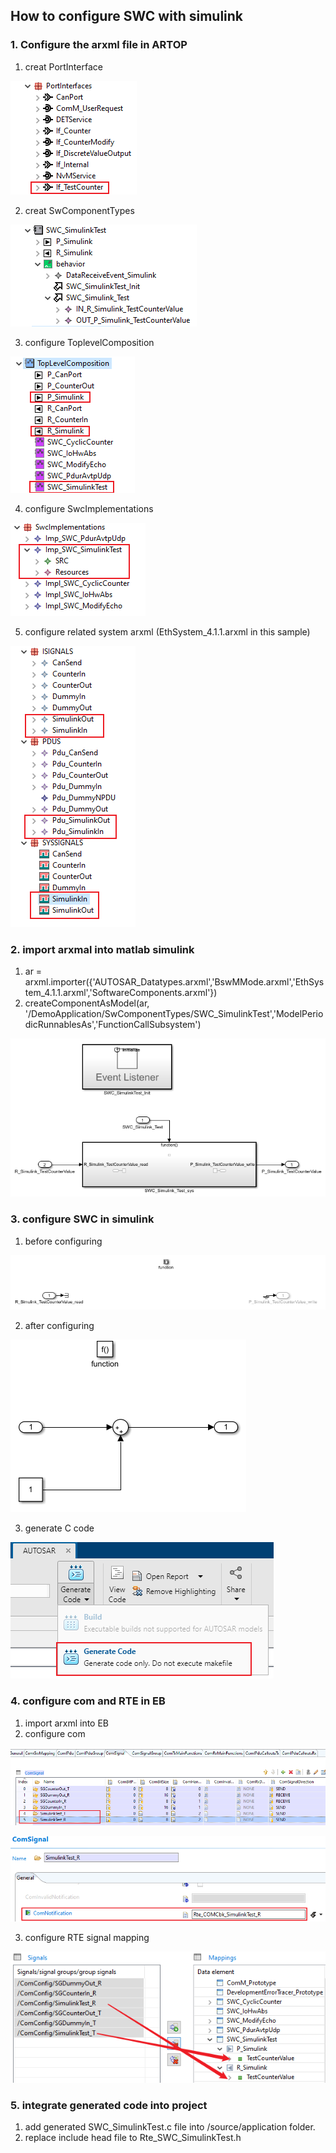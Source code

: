 ## How to configure SWC with simulink

### 1. Configure the arxml file in ARTOP

1. creat PortInterface

![image-20210715165948350](.\pic\image-20210715165948350.png)

2. creat SwComponentTypes

![image-20210716093116393](.\pic\image-20210716093116393.png)

3. configure ToplevelComposition

![image-20210716093323451](.\pic\image-20210716093323451.png)

4. configure SwcImplementations

![image-20210716093517275](.\pic\image-20210716093517275.png)

5. configure related system arxml (EthSystem_4.1.1.arxml in this sample)

![image-20210716094016261](.\pic\image-20210716094016261.png)



### 2. import arxmal into matlab simulink

1. ar = arxml.importer({'AUTOSAR_Datatypes.arxml','BswMMode.arxml','EthSystem_4.1.1.arxml','SoftwareComponents.arxml'})
2. createComponentAsModel(ar, '/DemoApplication/SwComponentTypes/SWC_SimulinkTest','ModelPeriodicRunnablesAs','FunctionCallSubsystem')

![image-20210716094432877](.\pic\image-20210716094432877.png)

### 3. configure SWC in simulink

1. before configuring

![image-20210716094828113](.\pic\image-20210716094828113.png)

2. after configuring

![image-20210716094959616](.\pic\image-20210716094959616.png)

3. generate C code

![image-20210716095221521](.\pic\image-20210716095221521.png)



### 4. configure com and RTE in EB

1. import arxml into EB
2. configure com

![image-20210716101759021](.\pic\image-20210716101759021.png)

![image-20210716102826420](.\pic\image-20210716102826420.png)

3. configure RTE signal mapping

![image-20210716102209527](.\pic\image-20210716102209527.png)



### 5. integrate generated code into project

1. add generated SWC_SimulinkTest.c  file into /source/application folder.
2. replace include head file to Rte_SWC_SimulinkTest.h

